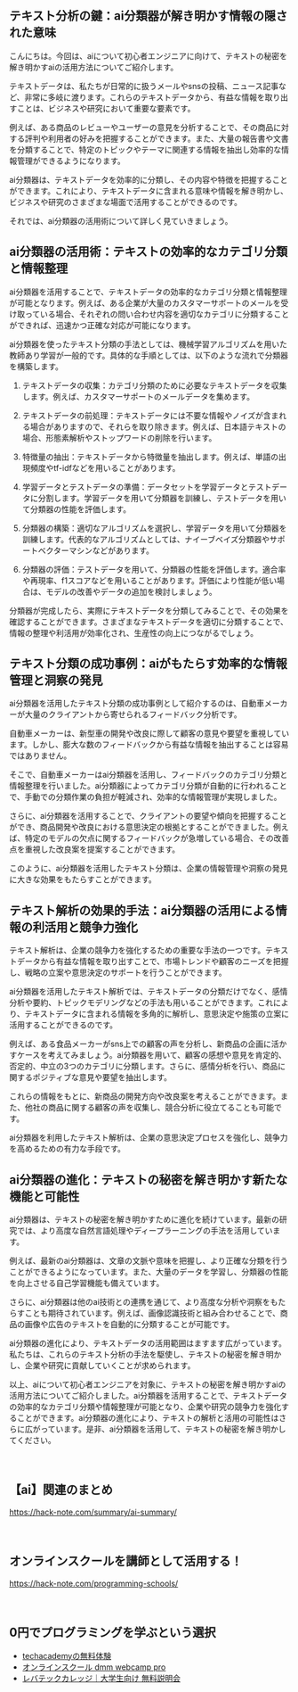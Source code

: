 <!--
title: 【ai】テキストの秘密を解き明かすai：効率的な分類器の活用法
tags: ai,text,classifier
id: 
private: false
-->

## テキスト分析の鍵：ai分類器が解き明かす情報の隠された意味

こんにちは。今回は、aiについて初心者エンジニアに向けて、テキストの秘密を解き明かすaiの活用方法についてご紹介します。

テキストデータは、私たちが日常的に扱うメールやsnsの投稿、ニュース記事など、非常に多岐に渡ります。これらのテキストデータから、有益な情報を取り出すことは、ビジネスや研究において重要な要素です。

例えば、ある商品のレビューやユーザーの意見を分析することで、その商品に対する評判や利用者の好みを把握することができます。また、大量の報告書や文書を分類することで、特定のトピックやテーマに関連する情報を抽出し効率的な情報管理ができるようになります。

ai分類器は、テキストデータを効率的に分類し、その内容や特徴を把握することができます。これにより、テキストデータに含まれる意味や情報を解き明かし、ビジネスや研究のさまざまな場面で活用することができるのです。

それでは、ai分類器の活用術について詳しく見ていきましょう。

## ai分類器の活用術：テキストの効率的なカテゴリ分類と情報整理

ai分類器を活用することで、テキストデータの効率的なカテゴリ分類と情報整理が可能となります。例えば、ある企業が大量のカスタマーサポートのメールを受け取っている場合、それぞれの問い合わせ内容を適切なカテゴリに分類することができれば、迅速かつ正確な対応が可能になります。

ai分類器を使ったテキスト分類の手法としては、機械学習アルゴリズムを用いた教師あり学習が一般的です。具体的な手順としては、以下のような流れで分類器を構築します。

1. テキストデータの収集：カテゴリ分類のために必要なテキストデータを収集します。例えば、カスタマーサポートのメールデータを集めます。

2. テキストデータの前処理：テキストデータには不要な情報やノイズが含まれる場合がありますので、それらを取り除きます。例えば、日本語テキストの場合、形態素解析やストップワードの削除を行います。

3. 特徴量の抽出：テキストデータから特徴量を抽出します。例えば、単語の出現頻度やtf-idfなどを用いることがあります。

4. 学習データとテストデータの準備：データセットを学習データとテストデータに分割します。学習データを用いて分類器を訓練し、テストデータを用いて分類器の性能を評価します。

5. 分類器の構築：適切なアルゴリズムを選択し、学習データを用いて分類器を訓練します。代表的なアルゴリズムとしては、ナイーブベイズ分類器やサポートベクターマシンなどがあります。

6. 分類器の評価：テストデータを用いて、分類器の性能を評価します。適合率や再現率、f1スコアなどを用いることがあります。評価により性能が低い場合は、モデルの改善やデータの追加を検討しましょう。

分類器が完成したら、実際にテキストデータを分類してみることで、その効果を確認することができます。さまざまなテキストデータを適切に分類することで、情報の整理や利活用が効率化され、生産性の向上につながるでしょう。

## テキスト分類の成功事例：aiがもたらす効率的な情報管理と洞察の発見

ai分類器を活用したテキスト分類の成功事例として紹介するのは、自動車メーカーが大量のクライアントから寄せられるフィードバック分析です。

自動車メーカーは、新型車の開発や改良に際して顧客の意見や要望を重視しています。しかし、膨大な数のフィードバックから有益な情報を抽出することは容易ではありません。

そこで、自動車メーカーはai分類器を活用し、フィードバックのカテゴリ分類と情報整理を行いました。ai分類器によってカテゴリ分類が自動的に行われることで、手動での分類作業の負担が軽減され、効率的な情報管理が実現しました。

さらに、ai分類器を活用することで、クライアントの要望や傾向を把握することができ、商品開発や改良における意思決定の根拠とすることができました。例えば、特定のモデルの欠点に関するフィードバックが急増している場合、その改善点を重視した改良案を提案することができます。

このように、ai分類器を活用したテキスト分類は、企業の情報管理や洞察の発見に大きな効果をもたらすことができます。

## テキスト解析の効果的手法：ai分類器の活用による情報の利活用と競争力強化

テキスト解析は、企業の競争力を強化するための重要な手法の一つです。テキストデータから有益な情報を取り出すことで、市場トレンドや顧客のニーズを把握し、戦略の立案や意思決定のサポートを行うことができます。

ai分類器を活用したテキスト解析では、テキストデータの分類だけでなく、感情分析や要約、トピックモデリングなどの手法も用いることができます。これにより、テキストデータに含まれる情報を多角的に解析し、意思決定や施策の立案に活用することができるのです。

例えば、ある食品メーカーがsns上での顧客の声を分析し、新商品の企画に活かすケースを考えてみましょう。ai分類器を用いて、顧客の感想や意見を肯定的、否定的、中立の3つのカテゴリに分類します。さらに、感情分析を行い、商品に関するポジティブな意見や要望を抽出します。

これらの情報をもとに、新商品の開発方向や改良案を考えることができます。また、他社の商品に関する顧客の声を収集し、競合分析に役立てることも可能です。

ai分類器を利用したテキスト解析は、企業の意思決定プロセスを強化し、競争力を高めるための有力な手段です。

## ai分類器の進化：テキストの秘密を解き明かす新たな機能と可能性

ai分類器は、テキストの秘密を解き明かすために進化を続けています。最新の研究では、より高度な自然言語処理やディープラーニングの手法を活用しています。

例えば、最新のai分類器は、文章の文脈や意味を把握し、より正確な分類を行うことができるようになっています。また、大量のデータを学習し、分類器の性能を向上させる自己学習機能も備えています。

さらに、ai分類器は他のai技術との連携を通じて、より高度な分析や洞察をもたらすことも期待されています。例えば、画像認識技術と組み合わせることで、商品の画像や広告のテキストを自動的に分類することが可能です。

ai分類器の進化により、テキストデータの活用範囲はますます広がっています。私たちは、これらのテキスト分析の手法を駆使し、テキストの秘密を解き明かし、企業や研究に貢献していくことが求められます。

以上、aiについて初心者エンジニアを対象に、テキストの秘密を解き明かすaiの活用方法についてご紹介しました。ai分類器を活用することで、テキストデータの効率的なカテゴリ分類や情報整理が可能となり、企業や研究の競争力を強化することができます。ai分類器の進化により、テキストの解析と活用の可能性はさらに広がっています。是非、ai分類器を活用して、テキストの秘密を解き明かしてください。

　

## 【ai】関連のまとめ
https://hack-note.com/summary/ai-summary/

　

## オンラインスクールを講師として活用する！
https://hack-note.com/programming-schools/

　

## 0円でプログラミングを学ぶという選択
- [techacademyの無料体験](//af.moshimo.com/af/c/click?a_id=2612475&amp;p_id=1555&amp;pc_id=2816&amp;pl_id=22706&amp;url=https%3a%2f%2ftechacademy.jp%2fhtmlcss-trial%3futm_source%3dmoshimo%26utm_medium%3daffiliate%26utm_campaign%3dtextad)
- [オンラインスクール dmm webcamp pro](//af.moshimo.com/af/c/click?a_id=2612482&amp;p_id=1363&amp;pc_id=2297&amp;pl_id=39999&amp;guid=on)
- [レバテックカレッジ｜大学生向け 無料説明会](//af.moshimo.com/af/c/click?a_id=4071793&p_id=3198&pc_id=7488&pl_id=41848)

